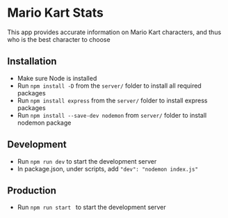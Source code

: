# Mario Kart Stats 

This app provides accurate information on Mario Kart characters, and thus who is the best character to choose 

## Installation 

- Make sure Node is installed 
- Run ` npm install -D ` from the `server/` folder to install all required packages 
- Run ` npm install express ` from the `server/` folder to install express packages
- Run ` npm install --save-dev nodemon ` from `server/` folder to install nodemon package 

## Development 

- Run `npm run dev` to start the development server
- In package.json, under scripts, add ` "dev": "nodemon index.js" `  

## Production 

- Run `npm run start ` to start the development server 
